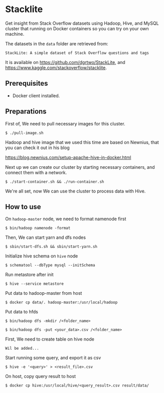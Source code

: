 # Stacklite
Get insight from Stack Overflow datasets using Hadoop, Hive, and MySQL cluster 
that running on Docker containers so you can try on your own machine.

The datasets in the `data` folder are retrieved from:

```
StackLite: A simple dataset of Stack Overflow questions and tags
```

It is available on <https://github.com/dgrtwo/StackLite>, and <https://www.kaggle.com/stackoverflow/stacklite>.

## Prerequisites
- Docker client installed.

## Preparations
First of, We need to pull necessary images for this cluster.

```
$ ./pull-image.sh
```

Hadoop and hive image that we used this time are based on Newnius,
that you can check it out in his blog

https://blog.newnius.com/setup-apache-hive-in-docker.html

Next up we can create our cluster by starting necessary containers,
and connect them with a network.

```
$ ./start-container.sh && ./run-container.sh
```

We're all set, now We can use the cluster to process data with Hive.

## How to use

On `hadoop-master` node, we need to format namenode first

```
$ bin/hadoop namenode -format
```

Then, We can start yarn and dfs nodes
```
$ sbin/start-dfs.sh && sbin/start-yarn.sh
```

Initialize hive schema on `hive` node
```
$ schematool --dbType mysql --initSchema
```

Run metastore after init
```
$ hive --service metastore
```

Put data to hadoop-master from host
```
$ docker cp data/. hadoop-master:/usr/local/hadoop
```

Put data to hfds
```
$ bin/hadoop dfs -mkdir /<folder_name>
```

```
$ bin/hadoop dfs -put <your_data>.csv /<folder_name>
```

First, We need to create table on hive node
```
Wil be added...
```

Start running some query, and export it as csv
```
$ hive -e '<query>' > <result_file>.csv
```

On host, copy query result to host
```
$ docker cp hive:/usr/local/hive/<query_result>.csv result/data/
```
